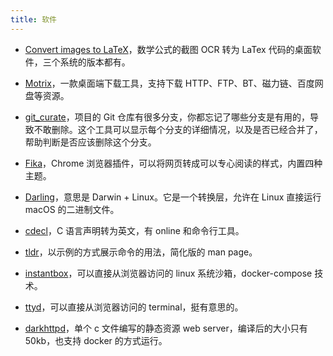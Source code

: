 ```yaml
---
title: 软件
---
```


- [Convert images to LaTeX](https://mathpix.com/)，数学公式的截图 OCR 转为 LaTex 代码的桌面软件，三个系统的版本都有。

- [Motrix](https://motrix.app/zh-CN/)，一款桌面端下载工具，支持下载 HTTP、FTP、BT、磁力链、百度网盘等资源。

- [git_curate](https://github.com/matt-harvey/git_curate)，项目的 Git 仓库有很多分支，你都忘记了哪些分支是有用的，导致不敢删除。这个工具可以显示每个分支的详细情况，以及是否已经合并了，帮助判断是否应该删除这个分支。

- [Fika](https://chrome.google.com/webstore/detail/fika-reader-mode/fbcdnjeoghampomjjaahjgjghdjdbbcj)，Chrome 浏览器插件，可以将网页转成可以专心阅读的样式，内置四种主题。

- [Darling](https://www.darlinghq.org/)，意思是 Darwin + Linux。它是一个转换层，允许在 Linux 直接运行 macOS 的二进制文件。

-   [cdecl](https://cdecl.org)，C 语言声明转为英文，有 online 和命令行工具。

-   [tldr](https://tldr.sh)，以示例的方式展示命令的用法，简化版的 man page。

-   [instantbox](https://github.com/instantbox/instantbox)，可以直接从浏览器访问的 linux 系统沙箱，docker-compose 技术。

-   [ttyd](https://github.com/tsl0922/ttyd)，可以直接从浏览器访问的 terminal，挺有意思的。
-   [darkhttpd](https://github.com/emikulic/darkhttpd)，单个 c 文件编写的静态资源 web server，编译后的大小只有 50kb，也支持 docker 的方式运行。